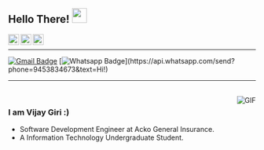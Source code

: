 ## Hello There! <img src="https://raw.githubusercontent.com/iampavangandhi/iampavangandhi/master/gifs/Hi.gif" width="30px"></h2>

<a href="https://www.linkedin.com/in/vijay-giri-11b1b4154/">
  <img align="left" alt="Vijay's Linkdein" width="22px" src="https://cdn.jsdelivr.net/npm/simple-icons@v3/icons/linkedin.svg" />
</a>

<a href="https://github.com/Vijay-Giri">
  <img align="left" alt="Vijay's Github" width="22px" src="https://cdn.jsdelivr.net/npm/simple-icons@v3/icons/github.svg" />
</a>

<a href="https://www.facebook.com/girivijay008/">
  <img align="left" alt="Vijay's Facebook" width="22px" src="https://cdn.jsdelivr.net/npm/simple-icons@v3/icons/facebook.svg" />
</a>

<br />
<hr />

[![Gmail Badge](https://img.shields.io/badge/-Gmail-c14438?style=flat-square&logo=Gmail&logoColor=white&link=mailto:girivijay009@gmail.com)](mailto:girivijay009@gmail.com)
[![Whatsapp Badge](https://img.shields.io/badge/-Whatsapp-4CA143?style=flat-square&labelColor=4CA143&logo=whatsapp&logoColor=white&link=https://api.whatsapp.com/send?phone=9453834673&text=Hi!)](https://api.whatsapp.com/send?phone=9453834673&text=Hi!)
<hr />
<br />


<img align="right" alt="GIF" src="https://media.giphy.com/media/USV0ym3bVWQJJmNu3N/giphy.gif" />

### I am Vijay Giri :)
- Software Development Engineer at Acko General Insurance.
- A Information Technology Undergraduate Student.

<!--
**Vijay-Giri/Vijay-Giri** is a ✨ _special_ ✨ repository because its `README.md` (this file) appears on your GitHub profile.

Here are some ideas to get you started:

- 🔭 I’m currently working on ...
- 🌱 I’m currently learning ...
- 👯 I’m looking to collaborate on ...
- 🤔 I’m looking for help with ...
- 💬 Ask me about ...
- 📫 How to reach me: ...
- 😄 Pronouns: ...
- ⚡ Fun fact: ...
-->
